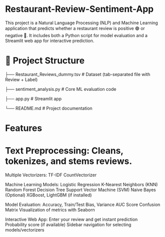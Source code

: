 # Restaurant-Review-Sentiment-App
This project is a Natural Language Processing (NLP) and Machine Learning application that predicts whether a restaurant review is positive 🟢 or negative 🔴.
It includes both a Python script for model evaluation and a Streamlit web app for interactive prediction.


# 📂 Project Structure
├── Restaurant_Reviews_dummy.tsv   # Dataset (tab-separated file with Review + Label)

├── sentiment_analysis.py          # Core ML evaluation code

├── app.py                         # Streamlit app

└── README.md                      # Project documentation


# Features

# Text Preprocessing: Cleans, tokenizes, and stems reviews.

Multiple Vectorizers:
TF-IDF
CountVectorizer

Machine Learning Models:
Logistic Regression
K-Nearest Neighbors (KNN)
Random Forest
Decision Tree
Support Vector Machine (SVM)
Naive Bayes
(Optional) XGBoost, LightGBM (if installed)

Model Evaluation:
Accuracy, Train/Test Bias, Variance
AUC Score
Confusion Matrix
Visualization of metrics with Seaborn

Interactive Web App:
Enter your review and get instant prediction
Probability score (if available)
Sidebar navigation for selecting models/vectorizers
